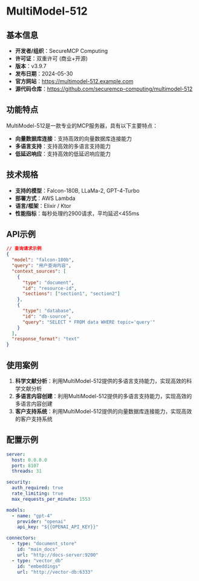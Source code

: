 # MultiModel-512

## 基本信息

- **开发者/组织**：SecureMCP Computing
- **许可证**：双重许可 (商业+开源)
- **版本**：v3.9.7
- **发布日期**：2024-05-30
- **官方网站**：https://multimodel-512.example.com
- **源代码仓库**：https://github.com/securemcp-computing/multimodel-512

## 功能特点

MultiModel-512是一款专业的MCP服务器，具有以下主要特点：

- **向量数据库连接**：支持高效的向量数据库连接能力
- **多语言支持**：支持高效的多语言支持能力
- **低延迟响应**：支持高效的低延迟响应能力


## 技术规格

- **支持的模型**：Falcon-180B, LLaMa-2, GPT-4-Turbo
- **部署方式**：AWS Lambda
- **语言/框架**：Elixir / Ktor
- **性能指标**：每秒处理约2900请求，平均延迟<455ms

## API示例

```json
// 查询请求示例
{
  "model": "falcon-180b",
  "query": "用户查询内容",
  "context_sources": [
    {
      "type": "document",
      "id": "resource-id",
      "sections": ["section1", "section2"]
    },
    {
      "type": "database",
      "id": "db-source",
      "query": "SELECT * FROM data WHERE topic='query'"
    }
  ],
  "response_format": "text"
}
```

## 使用案例

1. **科学文献分析**：利用MultiModel-512提供的多语言支持能力，实现高效的科学文献分析
2. **多语言内容创建**：利用MultiModel-512提供的多语言支持能力，实现高效的多语言内容创建
3. **客户支持系统**：利用MultiModel-512提供的向量数据库连接能力，实现高效的客户支持系统


## 配置示例

```yaml
server:
  host: 0.0.0.0
  port: 8107
  threads: 31

security:
  auth_required: true
  rate_limiting: true
  max_requests_per_minute: 1553

models:
  - name: "gpt-4"
    provider: "openai"
    api_key: "${{OPENAI_API_KEY}}"

connectors:
  - type: "document_store"
    id: "main_docs"
    url: "http://docs-server:9200"
  - type: "vector_db"
    id: "embeddings"
    url: "http://vector-db:6333"
```